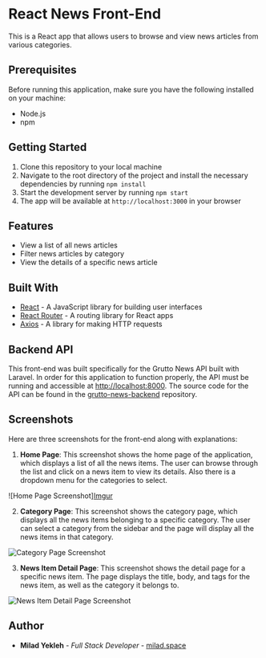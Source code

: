 
# React News Front-End

This is a React app that allows users to browse and view news articles from various categories.


## Prerequisites

Before running this application, make sure you have the following installed on your machine:

-   Node.js
-   npm

## Getting Started

1.  Clone this repository to your local machine
2.  Navigate to the root directory of the project and install the necessary dependencies by running `npm install`
3.  Start the development server by running `npm start`
4.  The app will be available at `http://localhost:3000` in your browser

## Features

-   View a list of all news articles
-   Filter news articles by category
-   View the details of a specific news article

## Built With

-   [React](https://reactjs.org/) - A JavaScript library for building user interfaces
-   [React Router](https://reactrouter.com/) - A routing library for React apps
-   [Axios](https://github.com/axios/axios) - A library for making HTTP requests


## Backend API

This front-end was built specifically for the Grutto News API built with Laravel. In order for this application to function properly, the API must be running and accessible at [http://localhost:8000](http://localhost:8000). The source code for the API can be found in the [grutto-news-backend](https://github.com/grutto/grutto-news-backend) repository.

## Screenshots

Here are three screenshots for the front-end along with explanations:

1.  **Home Page**: This screenshot shows the home page of the application, which displays a list of all the news items. The user can browse through the list and click on a news item to view its details. Also there is a dropdown menu for the categories to select. 

![Home Page Screenshot][Imgur](https://imgur.com/PmOfodG)

2.  **Category Page**: This screenshot shows the category page, which displays all the news items belonging to a specific category. The user can select a category from the sidebar and the page will display all the news items in that category.

![Category Page Screenshot](https://imgur.com/SZiK7FY)

3.  **News Item Detail Page**: This screenshot shows the detail page for a specific news item. The page displays the title, body, and tags for the news item, as well as the category it belongs to.

![News Item Detail Page Screenshot](https://imgur.com/bcCNioO)

## Author

-   **Milad Yekleh** - _Full Stack Developer_ - [milad.space](https://milad.space) 
